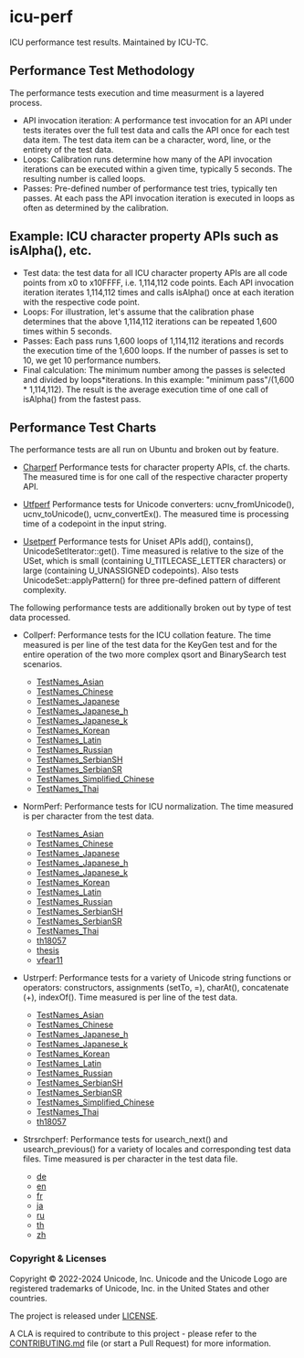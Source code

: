 # icu-perf
ICU performance test results. Maintained by ICU-TC.

## Performance Test Methodology

The performance tests execution and time measurment is a layered process.

* API invocation iteration: A performance test invocation for an API under
  tests iterates over the full test data and calls the API once for each test
  data item. The test data item can be a character, word, line, or the
  entirety of the test data.
* Loops: Calibration runs determine how many of the API invocation iterations
  can be executed within a given time, typically 5 seconds. The resulting
  number is called loops.
* Passes: Pre-defined number of performance test tries, typically ten passes.
  At each pass the API invocation iteration is executed in loops as often as
  determined by the calibration.

## Example: ICU character property APIs such as isAlpha(), etc.

* Test data: the test data for all ICU character property APIs are all code
  points from x0 to x10FFFF, i.e. 1,114,112 code points.
  Each API invocation iteration iterates 1,114,112 times and calls isAlpha()
  once at each iteration with the respective code point.
* Loops: For illustration, let's assume that the calibration phase determines
  that the above 1,114,112 iterations can be repeated 1,600 times within
  5 seconds.
* Passes: Each pass runs 1,600 loops of 1,114,112 iterations and records the
  execution time of the 1,600 loops. If the number of passes is set to 10,
  we get 10 performance numbers.
* Final calculation: The minimum number among the passes is selected and
  divided by loops*iterations.
  In this example: "minimum pass"/(1,600 * 1,114,112). The result is the average
  execution time of one call of isAlpha() from the fastest pass.

## Performance Test Charts

The performance tests are all run on Ubuntu and broken out by feature.

* [Charperf](https://unicode-org.github.io/icu-perf/results/charperf/)
  Performance tests for character property APIs, cf. the charts.
  The measured time is for one call of the respective character property API.

* [Utfperf](https://unicode-org.github.io/icu-perf/results/utfperf/)
  Performance tests for Unicode converters: ucnv_fromUnicode(),
  ucnv_toUnicode(), ucnv_convertEx().
  The measured time is processing time of a codepoint in the input string.

* [Usetperf](https://unicode-org.github.io/icu-perf/results/usetperf/)
  Performance tests for Uniset APIs add(), contains(),
  UnicodeSetIterator::get().
  Time measured is relative to the size of the USet, which is small
  (containing U_TITLECASE_LETTER characters) or large (containing
  U_UNASSIGNED codepoints).
  Also tests UnicodeSet::applyPattern() for three pre-defined pattern of
  different complexity.

The following performance tests are additionally broken out by type of test
data processed.

* Collperf:
  Performance tests for the ICU collation feature. The time measured
  is per line of the test data for the KeyGen test and for the entire operation
  of the two more complex qsort and BinarySearch test scenarios.

  * [TestNames_Asian](https://unicode-org.github.io/icu-perf/results/collperf/TestNames_Asian/)
  * [TestNames_Chinese](https://unicode-org.github.io/icu-perf/results/collperf/TestNames_Chinese/)
  * [TestNames_Japanese](https://unicode-org.github.io/icu-perf/results/collperf/TestNames_Japanese/)
  * [TestNames_Japanese_h](https://unicode-org.github.io/icu-perf/results/collperf/TestNames_Japanese_h/)
  * [TestNames_Japanese_k](https://unicode-org.github.io/icu-perf/results/collperf/TestNames_Japanese_k/)
  * [TestNames_Korean](https://unicode-org.github.io/icu-perf/results/collperf/TestNames_Korean/)
  * [TestNames_Latin](https://unicode-org.github.io/icu-perf/results/collperf/TestNames_Latin/)
  * [TestNames_Russian](https://unicode-org.github.io/icu-perf/results/collperf/TestNames_Russian/)
  * [TestNames_SerbianSH](https://unicode-org.github.io/icu-perf/results/collperf/TestNames_SerbianSH/)
  * [TestNames_SerbianSR](https://unicode-org.github.io/icu-perf/results/collperf/TestNames_SerbianSR/)
  * [TestNames_Simplified_Chinese](https://unicode-org.github.io/icu-perf/results/collperf/TestNames_Simplified_Chinese/)
  * [TestNames_Thai](https://unicode-org.github.io/icu-perf/results/collperf/TestNames_Thai/)

* NormPerf:
  Performance tests for ICU normalization. The time measured is per character
  from the test data.

  * [TestNames_Asian](https://unicode-org.github.io/icu-perf/results/normperf/TestNames_Asian/)
  * [TestNames_Chinese](https://unicode-org.github.io/icu-perf/results/normperf/TestNames_Chinese/)
  * [TestNames_Japanese](https://unicode-org.github.io/icu-perf/results/normperf/TestNames_Japanese/)
  * [TestNames_Japanese_h](https://unicode-org.github.io/icu-perf/results/normperf/TestNames_Japanese_h/)
  * [TestNames_Japanese_k](https://unicode-org.github.io/icu-perf/results/normperf/TestNames_Japanese_k/)
  * [TestNames_Korean](https://unicode-org.github.io/icu-perf/results/normperf/TestNames_Korean/)
  * [TestNames_Latin](https://unicode-org.github.io/icu-perf/results/normperf/TestNames_Latin/)
  * [TestNames_Russian](https://unicode-org.github.io/icu-perf/results/normperf/TestNames_Russian/)
  * [TestNames_SerbianSH](https://unicode-org.github.io/icu-perf/results/normperf/TestNames_SerbianSH/)
  * [TestNames_SerbianSR](https://unicode-org.github.io/icu-perf/results/normperf/TestNames_SerbianSR/)
  * [TestNames_Thai](https://unicode-org.github.io/icu-perf/results/normperf/TestNames_Thai/)
  * [th18057](https://unicode-org.github.io/icu-perf/results/normperf/th18057/)
  * [thesis](https://unicode-org.github.io/icu-perf/results/normperf/thesis/)
  * [vfear11](https://unicode-org.github.io/icu-perf/results/normperf/vfear11a/)

* Ustrperf:
  Performance tests for a variety of Unicode string functions or operators:
  constructors, assignments (setTo, =), charAt(), concatenate (+), indexOf().
  Time measured is per line of the test data.

  * [TestNames_Asian](https://unicode-org.github.io/icu-perf/results/ustrperf/TestNames_Asian/)
  * [TestNames_Chinese](https://unicode-org.github.io/icu-perf/results/ustrperf/TestNames_Chinese/)
  * [TestNames_Japanese_h](https://unicode-org.github.io/icu-perf/results/ustrperf/TestNames_Japanese_h/)
  * [TestNames_Japanese_k](https://unicode-org.github.io/icu-perf/results/ustrperf/TestNames_Japanese_k/)
  * [TestNames_Korean](https://unicode-org.github.io/icu-perf/results/ustrperf/TestNames_Korean/)
  * [TestNames_Latin](https://unicode-org.github.io/icu-perf/results/ustrperf/TestNames_Latin/)
  * [TestNames_Russian](https://unicode-org.github.io/icu-perf/results/ustrperf/TestNames_Russian/)
  * [TestNames_SerbianSH](https://unicode-org.github.io/icu-perf/results/ustrperf/TestNames_SerbianSH/)
  * [TestNames_SerbianSR](https://unicode-org.github.io/icu-perf/results/ustrperf/TestNames_SerbianSR/)
  * [TestNames_Simplified_Chinese](https://unicode-org.github.io/icu-perf/results/ustrperf/TestNames_Simplified_Chinese/)
  * [TestNames_Thai](https://unicode-org.github.io/icu-perf/results/ustrperf/TestNames_Thai/)
  * [th18057](https://unicode-org.github.io/icu-perf/results/ustrperf/th18057/)

* Strsrchperf:
  Performance tests for usearch_next() and usearch_previous() for a variety of
  locales and corresponding test data files.
  Time measured is per character in the test data file.

  * [de](https://unicode-org.github.io/icu-perf/results/strsrchperf/de/)
  * [en](https://unicode-org.github.io/icu-perf/results/strsrchperf/en/)
  * [fr](https://unicode-org.github.io/icu-perf/results/strsrchperf/fr/)
  * [ja](https://unicode-org.github.io/icu-perf/results/strsrchperf/ja/)
  * [ru](https://unicode-org.github.io/icu-perf/results/strsrchperf/ru/)
  * [th](https://unicode-org.github.io/icu-perf/results/strsrchperf/th/)
  * [zh](https://unicode-org.github.io/icu-perf/results/strsrchperf/zh/)

### Copyright & Licenses

Copyright © 2022-2024 Unicode, Inc. Unicode and the Unicode Logo are registered trademarks of Unicode, Inc. in the United States and other countries.

The project is released under [LICENSE](./LICENSE).

A CLA is required to contribute to this project - please refer to the [CONTRIBUTING.md](https://github.com/unicode-org/.github/blob/main/.github/CONTRIBUTING.md) file (or start a Pull Request) for more information.
